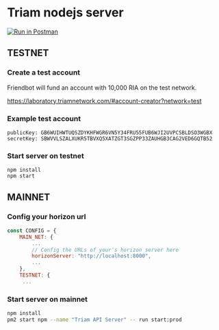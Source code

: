 # Triam nodejs server

[![Run in Postman](https://run.pstmn.io/button.svg)](https://app.getpostman.com/run-collection/ff0ea53cfbb17c3d7633)

## TESTNET

### Create a test account

Friendbot will fund an account with 10,000 RIA on the test network.

https://laboratory.triamnetwork.com/#account-creator?network=test

### Example test account
```
publicKey: GB6WUIHWTUQSZDYKHFWGR6VN5Y34FRU55FUB6WJI2UVPCSBLDSO3WGBX
secretKey: SBWVVLSZALXUKR5TBVXQ5XATZGT3SGZPP33ZAUHGB3CAG2VED6GQTB52
```

### Start server on testnet

```
npm install
npm start
```

## MAINNET

### Config your horizon url

```javascript
const CONFIG = {
    MAIN_NET: {
        ...
        // Config the URLs of your's horizon server here
        horizonServer: "http://localhost:8000",
        ...
    },
    TESTNET: {
     ...

 ```

### Start server on mainnet

```bash
npm install
pm2 start npm --name "Triam API Server" -- run start:prod
```
